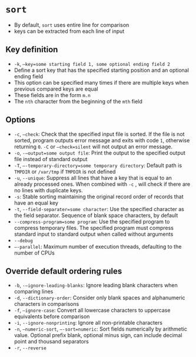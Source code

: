 # `sort`

* By default, `sort` uses entire line for comparison
* keys can be extracted from each line of input

## Key definition
* `-k`, `—key=some starting field 1, some optional ending field 2`
* Define a sort key that has the specified starting position and an optional ending field
* This option can be specified many times if there are multiple keys when previous compared keys are equal
* These fields are in the form `m.n`
* The `nth` character from the beginning of the `mth` field

## Options
* `-c`, `—check`: Check that the specified input file is sorted. If the file is not sorted, program outputs error message and exits with code `1`, otherwise returning `0`. `-C` or `—check=silent` will not output an error message.
* `-o`, `-—output=some output file`: Print the output to the specified output file instead of standard output
* `-T`, `—-temporary-directory=some temporary directory`: Default path is `TMPDIR` or `/var/tmp` if `TMPDIR` is not defined
* `-u`, `--unique`: Suppress all lines that have a key that is equal to an already processed ones. When combined with `-c` , will check if there are no lines with duplicate keys.
* `-s`: Stable sorting maintaining the original record order of records that have an equal key
* `-t`, `--field-separater=some character`: Use the specified character as the field separator. Sequence of blank space characters, by default
* `--compress-program=some program`: Use the specified program to compress temporary files. The specified program must compress standard input to standard output when called without arguments
* `--debug`
* `—-parallel`: Maximum number of execution threads, defaulting to the number of CPUs

## Override default ordering rules
* `-b`, `-—ignore-leading-blanks`: Ignore leading blank characters when comparing lines
* `-d`, `--dictionary-order`: Consider only blank spaces and alphanumeric characters in comparisons
* `-f`, `—ignore-case`: Convert all lowercase characters to uppercase equivalents before comparison
* `-i`, `--ignore-nonprinting`: Ignore all non-printable characters
* `-n`, `—numeric-sort`, `—-sort=numeric`: Sort fields numerically by arithmetic value. Optional prefix blank, optional minus sign, can include decimal point and thousand separators
* `-r`, `--reverse`

